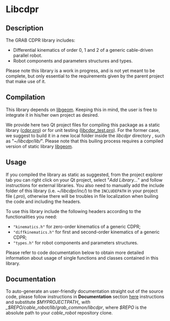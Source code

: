 # Libcdpr

## Description

The GRAB CDPR library includes:
- Differential kinematics of order 0, 1 and 2 of a generic cable-driven parallel robot.
- Robot components and parameters structures and types.

Please note this library is a work in progress, and is not yet meant to be complete, but only essential to the requirements given by the parent project that make use of it.

## Compilation

This library depends on [libgeom](../libgeom). Keeping this in mind, the user is free to integrate it in his/her own project as desired.

We provide here two Qt project files for compiling this package as a static library ([cdpr.pro](./cdpr.pro)) or for unit testing ([libcdpr_test.pro](libcdpr_test.pro)). For the former case, we suggest to build it in a new local folder inside the _libcdpr_ directory , such as "_~/libcdpr/lib/_". Please note that this builing process requires a compiled version of static library [libgeom](../libgeom).

## Usage

If you compiled the library as static as suggested, from the project explorer tab you can right click on your Qt project, select "_Add Library..._" and follow instructions for external libraries. You also need to manually add the include folder of this library (i.e. _~/libcdpr/inc/_) to the `INCLUDEPATH` in your project file (_.pro_), otherwise there will be troubles in file localization when builing the code and including the headers.

To use this library include the following headers according to the functionalities you need:
- `"kinematics.h"` for zero-order kinematics of a generic CDPR;
- `"diffkinematics.h"` for first and second-order kinematics of a generic CDPR;
- `"types.h"` for robot components and parameters structures.

Please refer to code documentation below to obtain more detailed information about usage of single functions and classes contained in this library.

## Documentation

To auto-generate an user-friendly documentation straight out of the source code, please follow instructions in **Documentation** section [here](../README) instructions and substitute _$MYPROJECTPATH_ with _$REPO/cable_robot/lib/grab_common/libcdpr_, where _$REPO_ is the absolute path to your _cable_robot_ repository clone.
